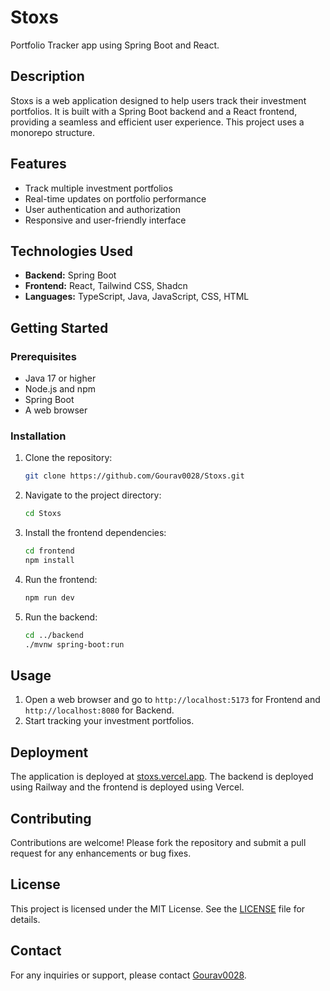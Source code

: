 # Stoxs

Portfolio Tracker app using Spring Boot and React.

## Description

Stoxs is a web application designed to help users track their investment portfolios. It is built with a Spring Boot backend and a React frontend, providing a seamless and efficient user experience. This project uses a monorepo structure.

## Features

- Track multiple investment portfolios
- Real-time updates on portfolio performance
- User authentication and authorization
- Responsive and user-friendly interface

## Technologies Used

- **Backend:** Spring Boot
- **Frontend:** React, Tailwind CSS, Shadcn
- **Languages:** TypeScript, Java, JavaScript, CSS, HTML

## Getting Started

### Prerequisites

- Java 17 or higher
- Node.js and npm
- Spring Boot
- A web browser

### Installation

1. Clone the repository:
    ```sh
    git clone https://github.com/Gourav0028/Stoxs.git
    ```
2. Navigate to the project directory:
    ```sh
    cd Stoxs
    ```
3. Install the frontend dependencies:
    ```sh
    cd frontend
    npm install
    ```
4. Run the frontend:
    ```sh
    npm run dev
    ```
5. Run the backend:
    ```sh
    cd ../backend
    ./mvnw spring-boot:run
    ```

## Usage

1. Open a web browser and go to `http://localhost:5173` for Frontend and `http://localhost:8080` for Backend.
2. Start tracking your investment portfolios.

## Deployment

The application is deployed at [stoxs.vercel.app](https://stoxs.vercel.app). The backend is deployed using Railway and the frontend is deployed using Vercel.

## Contributing

Contributions are welcome! Please fork the repository and submit a pull request for any enhancements or bug fixes.

## License

This project is licensed under the MIT License. See the [LICENSE](LICENSE) file for details.

## Contact

For any inquiries or support, please contact [Gourav0028](https://github.com/Gourav0028).